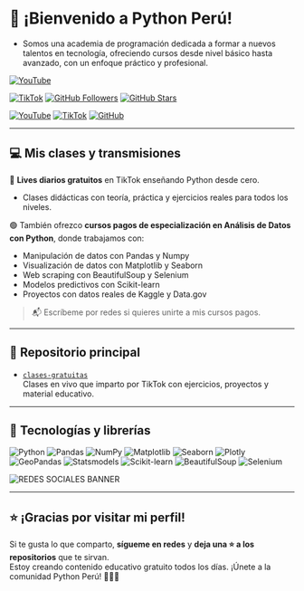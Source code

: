 # 👋 ¡Bienvenido a Python Perú!
  
- Somos una academia de programación dedicada a formar a nuevos talentos en tecnología, ofreciendo cursos desde nivel básico hasta avanzado, con un enfoque práctico y profesional.



[![YouTube](https://img.shields.io/badge/YouTube-@perupython-red?style=for-the-badge&logo=youtube)](https://www.youtube.com/@perupython)

[![TikTok](https://img.shields.io/badge/TikTok-19k-black?style=social&logo=tiktok)](https://www.tiktok.com/@perupython)
[![GitHub Followers](https://img.shields.io/github/followers/perupython?label=Followers&logo=github&style=social)](https://github.com/perupython)
[![GitHub Stars](https://img.shields.io/github/stars/perupython?label=Stars&logo=github&style=social)](https://github.com/perupython)

[![YouTube](https://img.shields.io/badge/YouTube-@perupython-red?style=for-the-badge&logo=youtube)](https://www.youtube.com/@perupython)
[![TikTok](https://img.shields.io/badge/TikTok-@perupython-black?style=for-the-badge&logo=tiktok)](https://www.tiktok.com/@perupython)
[![GitHub](https://img.shields.io/badge/GitHub-@perupython-181717?style=for-the-badge&logo=github)](https://github.com/perupython)


---

## 💻 Mis clases y transmisiones

🔴 **Lives diarios gratuitos** en TikTok enseñando Python desde cero.  
- Clases didácticas con teoría, práctica y ejercicios reales para todos los niveles.

🟢 También ofrezco **cursos pagos de especialización en Análisis de Datos con Python**, donde trabajamos con:

- Manipulación de datos con Pandas y Numpy
- Visualización de datos con Matplotlib y Seaborn
- Web scraping con BeautifulSoup y Selenium  
- Modelos predictivos con Scikit-learn
- Proyectos con datos reales de Kaggle y Data.gov

> 📬 Escríbeme por redes si quieres unirte a mis cursos pagos.  

---

## 📁 Repositorio principal

- [`clases-gratuitas`](https://github.com/perupython/clases-gratuitas)  
  Clases en vivo que imparto por TikTok con ejercicios, proyectos y material educativo.


---

## 🧰 Tecnologías y librerías

![Python](https://img.shields.io/badge/-Python-3776AB?style=flat&logo=python&logoColor=white)
![Pandas](https://img.shields.io/badge/-Pandas-150458?style=flat&logo=pandas)
![NumPy](https://img.shields.io/badge/-NumPy-013243?style=flat&logo=numpy)
![Matplotlib](https://img.shields.io/badge/-Matplotlib-11557C?style=matplotlib)
![Seaborn](https://img.shields.io/badge/-Seaborn-2C2D72?style=flat)
![Plotly](https://img.shields.io/badge/-Plotly-3F4F75?style=flat)
![GeoPandas](https://img.shields.io/badge/-GeoPandas-008080?style=flat)
![Statsmodels](https://img.shields.io/badge/-Statsmodels-003366?style=flat)
![Scikit-learn](https://img.shields.io/badge/-Scikit--Learn-F7931E?style=flat&logo=scikitlearn)
![BeautifulSoup](https://img.shields.io/badge/-BeautifulSoup-509941?style=flat)
![Selenium](https://img.shields.io/badge/-Selenium-43B02A?style=flat&logo=selenium)


![REDES SOCIALES BANNER](https://github.com/user-attachments/assets/64ea1a13-a099-44fc-bcd9-dea07bd78830)

---

## ⭐ ¡Gracias por visitar mi perfil!

Si te gusta lo que comparto, **sígueme en redes** y **deja una ⭐ a los repositorios** que te sirvan.  
Estoy creando contenido educativo gratuito todos los días. ¡Únete a la comunidad Python Perú! 🐍🇵🇪
